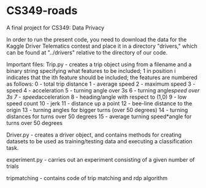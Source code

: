# CS349-roads
A final project for CS349: Data Privacy

In order to run the present code, you need to download the data for the Kaggle Driver Telematics contest and place it in a directory "drivers," which can be found at "../drivers" relative to the directory of our code.

Important files:
Trip.py - creates a trip object using from a filename and a binary string specifying what features to be included; 1 in position i indicates that the ith feature should be included; the features are numbered as follows:
0 - total trip distance
1 - average speed
2 - maximum speed
3 - speed
4 - acceleration
5 - turning angle over 3s
6 - turning angle*speed over 3s
7 - speed*acceleration
8 - heading/angle with respect to (1,0)
9 - low speed count
10 - jerk
11 - distance up a point
12 - bee-line distance to the origin
13 - turning angles for bigger turns (over 50 degrees)
14 - turning distances for turns over 50 degrees
15 - average turning speed*angle for turns over 50 degrees

Driver.py - creates a driver object, and contains methods for creating datasets to be used as training/testing data and executing a classification task.

experiment.py - carries out an experiment consisting of a given number of trials

tripmatching - contains code of trip matching and rdp algorithm


